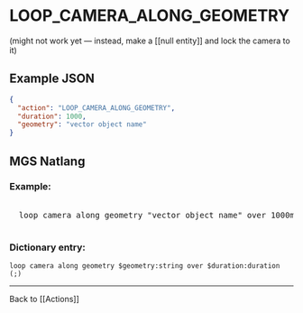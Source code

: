 # LOOP_CAMERA_ALONG_GEOMETRY

(might not work yet — instead, make a [[null entity]] and lock the camera to it)

## Example JSON

```json
{
  "action": "LOOP_CAMERA_ALONG_GEOMETRY",
  "duration": 1000,
  "geometry": "vector object name"
}
```

## MGS Natlang

### Example:

<pre class="HyperMD-codeblock mgs">

  <span class="verb">loop</span> <span class="target">camera</span> <span class="">along</span> <span class="sigil">geometry</span> <span class="string">"vector object name"</span> <span class="">over</span> <span class="number">1000ms</span><span class="terminator">;</span>

</pre>

### Dictionary entry:

```
loop camera along geometry $geometry:string over $duration:duration (;)
```

---

Back to [[Actions]]
